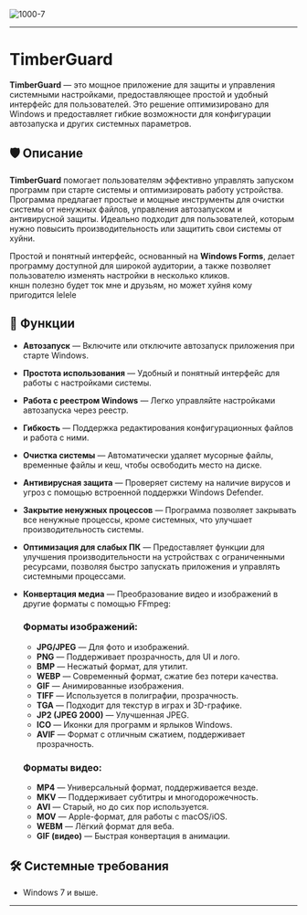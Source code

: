 ![1000-7]([https://raw.githubusercontent.com/username/repo/main/demo.gif](https://pa1.narvii.com/6522/f5a97557560356f462ac432b427dbb9094b5a5f9_hq.gif))

---

# TimberGuard

**TimberGuard** — это мощное приложение для защиты и управления системными настройками, предоставляющее простой и удобный интерфейс для пользователей. Это решение оптимизировано для Windows и предоставляет гибкие возможности для конфигурации автозапуска и других системных параметров.

## 🛡️ Описание

**TimberGuard** помогает пользователям эффективно управлять запуском программ при старте системы и оптимизировать работу устройства. Программа предлагает простые и мощные инструменты для очистки системы от ненужных файлов, управления автозапуском и антивирусной защиты. Идеально подходит для пользователей, которым нужно повысить производительность или защитить свои системы от хуйни.

Простой и понятный интерфейс, основанный на **Windows Forms**, делает программу доступной для широкой аудитории, а также позволяет пользователю изменять настройки в несколько кликов.  
кншн полезно будет ток мне и друзьям, но может хуйня кому пригодится lelele

## 🚀 Функции

- **Автозапуск** — Включите или отключите автозапуск приложения при старте Windows.
- **Простота использования** — Удобный и понятный интерфейс для работы с настройками системы.
- **Работа с реестром Windows** — Легко управляйте настройками автозапуска через реестр.
- **Гибкость** — Поддержка редактирования конфигурационных файлов и работа с ними.
- **Очистка системы** — Автоматически удаляет мусорные файлы, временные файлы и кеш, чтобы освободить место на диске.
- **Антивирусная защита** — Проверяет систему на наличие вирусов и угроз с помощью встроенной поддержки Windows Defender.
- **Закрытие ненужных процессов** — Программа позволяет закрывать все ненужные процессы, кроме системных, что улучшает производительность системы.
- **Оптимизация для слабых ПК** — Предоставляет функции для улучшения производительности на устройствах с ограниченными ресурсами, позволяя быстро запускать приложения и управлять системными процессами.
- **Конвертация медиа** — Преобразование видео и изображений в другие форматы с помощью FFmpeg:

  ### Форматы изображений:
  - **JPG/JPEG** — Для фото и изображений.
  - **PNG** — Поддерживает прозрачность, для UI и лого.
  - **BMP** — Несжатый формат, для утилит.
  - **WEBP** — Современный формат, сжатие без потери качества.
  - **GIF** — Анимированные изображения.
  - **TIFF** — Используется в полиграфии, прозрачность.
  - **TGA** — Подходит для текстур в играх и 3D-графике.
  - **JP2 (JPEG 2000)** — Улучшенная JPEG.
  - **ICO** — Иконки для программ и ярлыков Windows.
  - **AVIF** — Формат с отличным сжатием, поддерживает прозрачность.

  ### Форматы видео:
  - **MP4** — Универсальный формат, поддерживается везде.
  - **MKV** — Поддерживает субтитры и многодорожечность.
  - **AVI** — Старый, но до сих пор используется.
  - **MOV** — Apple-формат, для работы с macOS/iOS.
  - **WEBM** — Лёгкий формат для веба.
  - **GIF (видео)** — Быстрая конвертация в анимации.

## 🛠️ Системные требования
- Windows 7 и выше.

---

